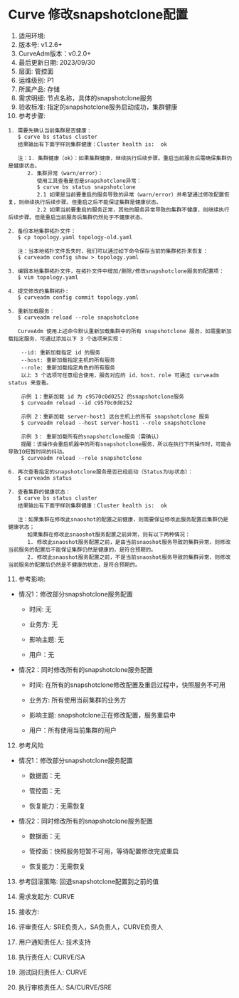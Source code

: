 # Curve 修改snapshotclone配置

1. 适用环境:
2. 版本号: v1.2.6+
3. CurveAdm版本：v0.2.0+
4. 最后更新日期: 2023/09/30
5. 层面: 管控面
6. 运维级别: P1
7. 所属产品: 存储
8. 需求明细: 节点名称，具体的snapshotclone服务
9. 验收标准: 指定的snapshotclone服务启动成功，集群健康
10. 参考步骤:

```plaintext
1. 需要先确认当前集群是否健康：
   $ curve bs status cluster
   结果输出有下面字样则集群健康：Cluster health is:  ok
   
   注：1. 集群健康（ok）：如果集群健康，继续执行后续步骤。重启当前服务后需确保集群仍是健康状态。
      2. 集群异常（warn/error）：
         使用工具查看是否是snapshotclone异常：
         $ curve bs status snapshotclone
         2.1 如果是当前要重启的服务导致的异常（warn/error）并希望通过修改配置恢复，则继续执行后续步骤。但重启之后不能保证集群是健康状态。
         2.2 如果当前要重启的服务正常，其他的服务异常导致的集群不健康，则继续执行后续步骤。但是重启当前服务后集群仍然处于不健康状态。
   
2. 备份本地集群拓扑文件：
   $ cp topology.yaml topology-old.yaml

   注：当本地拓扑文件丢失时，我们可以通过如下命令保存当前的集群拓扑来恢复：
   $ curveadm config show > topology.yaml

3. 编辑本地集群拓扑文件，在拓扑文件中增加/删除/修改snapshotclone服务的配置项：
   $ vim topology.yaml
   
4. 提交修改的集群拓扑:
   $ curveadm config commit topology.yaml
   
5. 重新加载服务：
   $ curveadm reload --role snapshotclone
   
   CurveAdm 使用上述命令默认重新加载集群中的所有 snapshotclone 服务，如需重新加载指定服务，可通过添加以下 3 个选项来实现：

    --id: 重新加载指定 id 的服务
    --host: 重新加载指定主机的所有服务
    --role: 重新加载指定角色的所有服务 
    以上 3 个选项可任意组合使用，服务对应的 id、host、role 可通过 curveadm status 来查看。

    示例 1：重新加载 id 为 c9570c0d0252 的snapshotclone服务
    $ curveadm reload --id c9570c0d0252
    
    示例 2：重新加载 server-host1 这台主机上的所有 snapshotclone 服务
    $ curveadm reload --host server-host1 --role snapshotclone
    
    示例 3： 重新加载所有的snapshotclone服务（需确认）
    提醒：该操作会重启机器中的所有snapshotclone服务，所以在执行下列操作时，可能会导致IO短暂时间的抖动。
    $ curveadm reload --role snapshotclone
   
6. 再次查看指定的snapshotclone服务是否已经启动（Status为Up状态）：
   $ curveadm status

7. 查看集群的健康状态：
   $ curve bs status cluster
   结果输出有下面字样则集群健康：Cluster health is:  ok

   注：如果集群在修改此snaoshot的配置之前健康，则需要保证修改此服务配置后集群仍是健康状态；
      如果集群在修改此snaoshot服务配置之前异常，则有以下两种情况：
      1. 修改此snaoshot服务配置之前，是由当前snaoshot服务导致的集群异常，则修改当前服务的配置后不能保证集群仍然是健康的，是符合预期的。
      2. 修改此snaoshot服务配置之前，不是当前snaoshot服务导致的集群异常，则修改当前服务的配置后仍然是不健康的状态，是符合预期的。
```

11. 参考影响:

* 情况1：修改部分snapshotclone服务配置

  * 时间: 无

  * 业务方: 无

  * 影响主题: 无

  * 用户：无

* 情况2：同时修改所有的snapshotclone服务配置

  * 时间: 在所有的snapshotclone修改配置及重启过程中，快照服务不可用

  * 业务方: 所有使用当前集群的业务方

  * 影响主题: snapshotclone正在修改配置，服务重启中

  * 用户：所有使用当前集群的用户

12. 参考风险

* 情况1：修改部分snapshotclone服务配置

  * 数据面：无

  * 管控面：无

  * 恢复能力：无需恢复

* 情况2：同时修改所有的snapshotclone服务配置

  * 数据面：无

  * 管控面：快照服务短暂不可用，等待配置修改完成重启
  
  * 恢复能力：无需恢复

13. 参考回滚策略: 回退snapshotclone配置到之前的值

14. 需求发起方: CURVE

15. 接收方:

16. 评审责任人: SRE负责人，SA负责人，CURVE负责人

17. 用户通知责任人: 技术支持

18. 执行责任人: CURVE/SA

19. 测试回归责任人: CURVE

20. 执行审核责任人: SA/CURVE/SRE